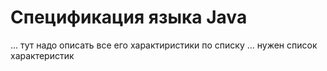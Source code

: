 # Спецификация языка Java
... тут надо описать все его характиристики по списку
... нужен список характеристик